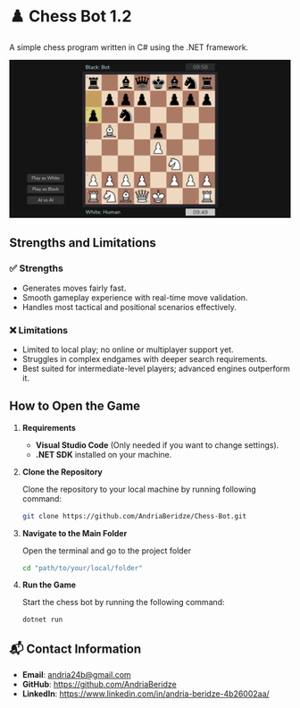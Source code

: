 # ♟️ Chess Bot 1.2

A simple chess program written in C# using the .NET framework. 

![alt text](<Chess/Resources/Media/Screenshot.png>)

## Strengths and Limitations

### ✅ Strengths

* Generates moves fairly fast.
* Smooth gameplay experience with real-time move validation.
* Handles most tactical and positional scenarios effectively.

### ❌ Limitations

* Limited to local play; no online or multiplayer support yet.
* Struggles in complex endgames with deeper search requirements.
* Best suited for intermediate-level players; advanced engines outperform it.

## How to Open the Game

1. **Requirements** 

    * **Visual Studio Code** (Only needed if you want to change settings).
    * **.NET SDK** installed on your machine.

2. **Clone the Repository**  
   
   Clone the repository to your local machine by running following command:  

   ```bash
   git clone https://github.com/AndriaBeridze/Chess-Bot.git
   ```

3. **Navigate to the Main Folder**

    Open the terminal and go to the project folder

    ```bash
    cd "path/to/your/local/folder"
    ```

4. **Run the Game**

    Start the chess bot by running the following command:

    ```bash
    dotnet run
    ```

## 📬 Contact Information 

- **Email**: andria24b@gmail.com
- **GitHub**: https://github.com/AndriaBeridze
- **LinkedIn**: https://www.linkedin.com/in/andria-beridze-4b26002aa/
